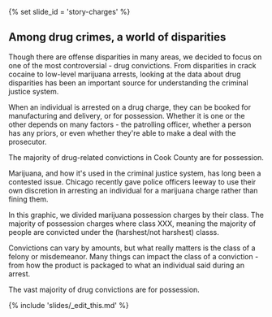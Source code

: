 {% set slide_id = 'story-charges' %}

## Among drug crimes, a world of disparities

Though there are offense disparities in many areas, we decided to focus on one of the most controversial - drug convictions. From disparities in crack cocaine to low-level marijuana arrests, looking at the data about drug disparities has been an important source for understanding the criminal justice system. 

When an individual is arrested on a drug charge, they can be booked for manufacturing and delivery, or for possession. Whether it is one or the other depends on many factors - the patrolling officer, whether a person has any priors, or even whether they're able to make a deal with the prosecutor. 

 
 <p class="lead"> The majority of drug-related convictions in Cook County are for possession. </p>

Marijuana, and how it's used in the criminal justice system, has long been a contested issue. Chicago recently gave police officers leeway to use their own discretion in arresting an individual for a marijuana charge rather than fining them. 

In this graphic, we divided marijuana possession charges by their class. The majority of possession charges where class XXX, meaning the majority of people are convicted under the (harshest/not harshest) classs.

<div id="drug-charges-class-chart" class="chart"></div>

Convictions can vary by amounts, but what really matters is the class of a felony or misdemeanor. Many things can impact the class of a conviction - from how the product is packaged to what an individual said during an arrest. 

<p class="lead"> The vast majority of drug convictions are for possession. </p>

<div id="drug-charges-type-chart" class="chart"></div>

{% include 'slides/_edit_this.md' %}
